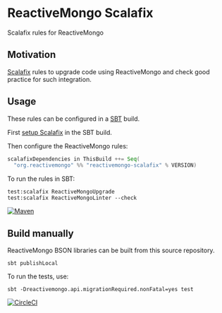 # ReactiveMongo Scalafix

Scalafix rules for ReactiveMongo

## Motivation

[Scalafix](https://scalacenter.github.io/scalafix/) rules to upgrade code using ReactiveMongo and check good practice for such integration.

## Usage

These rules can be configured in a [SBT](https://www.scala-sbt.org/) build.

First [setup Scalafix](https://scalacenter.github.io/scalafix/docs/users/installation.html) in the SBT build.

Then configure the ReactiveMongo rules:

```scala
scalafixDependencies in ThisBuild ++= Seq(
  "org.reactivemongo" %% "reactivemongo-scalafix" % VERSION)
```

To run the rules in SBT:

```
test:scalafix ReactiveMongoUpgrade
test:scalafix ReactiveMongoLinter --check
```

[![Maven](https://img.shields.io/maven-central/v/org.reactivemongo/reactivemongo-scalafix_2.12.svg)](http://search.maven.org/#search%7Cga%7C1%7Creactivemongo-scalafix)

## Build manually

ReactiveMongo BSON libraries can be built from this source repository.

    sbt publishLocal

To run the tests, use:

    sbt -Dreactivemongo.api.migrationRequired.nonFatal=yes test

[![CircleCI](https://circleci.com/gh/ReactiveMongo/ReactiveMongo-Scalafix.svg?style=svg)](https://circleci.com/gh/ReactiveMongo/ReactiveMongo-Scalafix)